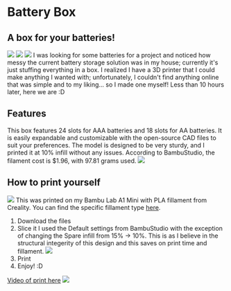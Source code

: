 # Battery Box

## A box for your batteries!
![](https://hackatime-badge.hackclub.com/U0824G9PTFE/Battery-Holder/?color=64BB58&label=Time%20Tracked%20In%20OnShape)
![](https://hackatime-badge.hackclub.com/U0824G9PTFE/battery-box/?color=0098FF&label=Time%20In%20Visual%20Studio%20Code)
![](https://hc-cdn.hel1.your-objectstorage.com/s/v3/422beb09d559ba5fc1a80547e56bb3225d610373_battery-thumb.jpg)
I was looking for some batteries for a project and noticed how messy the current battery storage solution was in my house; currently it's just stuffing everything in a box. I realized I have a 3D printer that I could make anything I wanted with; unfortunately, I couldn't find anything online that was simple and to my liking... so I made one myself! Less than 10 hours later, here we are :D

## Features
This box features 24 slots for AAA batteries and 18 slots for AA batteries. It is easily expandable and customizable with the open-source CAD files to suit your preferences. The model is designed to be very sturdy, and I printed it at 10% infill without any issues. According to BambuStudio, the filament cost is $1.96, with 97.81 grams used.
![](https://hc-cdn.hel1.your-objectstorage.com/s/v3/cd5d21c2977e0f531074c73d383aef696a52e326_screenshot_2025-07-18_at_11.47.30___pm.png)




## How to print yourself 
![](https://hc-cdn.hel1.your-objectstorage.com/s/v3/adc7511d59689ba2bb22925923760dfe06a9810d_20250718_223513.jpg)
This was printed on my Bambu Lab A1 Mini with PLA fillament from Creality. You can find the specific fillament type [here](https://www.digikey.com/en/products/detail/creality-3d/CR-PLA-BLACK/15964819).

1. Download the files
2. Slice it
I used the Default settings from BambuStudio with the exception of changing the Spare infill from 15% -> 10%. This is as I believe in the structural integerity of this design and this saves on print time and fillament.
![](https://hc-cdn.hel1.your-objectstorage.com/s/v3/ec7d9796e972332bff93a938298e9a2b5217ddbc_screenshot_2025-07-18_at_11.33.44___pm.png)
3. Print
4. Enjoy! :D



[Video of print here](https://hc-cdn.hel1.your-objectstorage.com/s/v3/57287c0e39c69101d62bf249fc981a950bf70943_20250718_213221.mp4)
![](https://hc-cdn.hel1.your-objectstorage.com/s/v3/f5c05a91d67386b8c5409c18acf13b255ae9b383_screenshot_2025-07-18_at_5.39.13___pm.png)